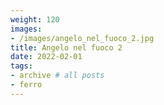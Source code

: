```yaml
---
weight: 120
images:
- /images/angelo_nel_fuoco_2.jpg
title: Angelo nel fuoco 2
date: 2022-02-01
tags:
- archive # all posts
- ferro
---
```

